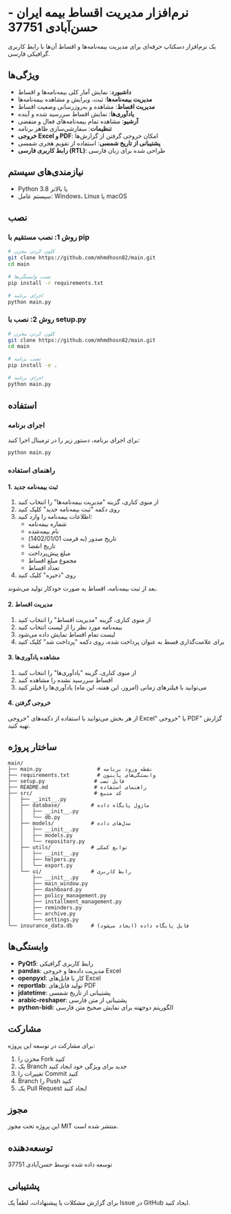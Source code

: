 # نرم‌افزار مدیریت اقساط بیمه ایران - حسن‌آبادی 37751

یک نرم‌افزار دسکتاپ حرفه‌ای برای مدیریت بیمه‌نامه‌ها و اقساط آن‌ها با رابط کاربری گرافیکی فارسی.

## ویژگی‌ها

- **داشبورد**: نمایش آمار کلی بیمه‌نامه‌ها و اقساط
- **مدیریت بیمه‌نامه‌ها**: ثبت، ویرایش و مشاهده بیمه‌نامه‌ها
- **مدیریت اقساط**: مشاهده و به‌روزرسانی وضعیت اقساط
- **یادآوری‌ها**: نمایش اقساط سررسید شده و آینده
- **آرشیو**: مشاهده تمام بیمه‌نامه‌های فعال و منقضی
- **تنظیمات**: سفارشی‌سازی ظاهر برنامه
- **خروجی Excel و PDF**: امکان خروجی گرفتن از گزارش‌ها
- **پشتیبانی از تاریخ شمسی**: استفاده از تقویم هجری شمسی
- **رابط کاربری فارسی (RTL)**: طراحی شده برای زبان فارسی

## نیازمندی‌های سیستم

- Python 3.8 یا بالاتر
- سیستم عامل: Windows، Linux یا macOS

## نصب

### روش 1: نصب مستقیم با pip

```bash
# کلون کردن مخزن
git clone https://github.com/mhmdhosn82/main.git
cd main

# نصب وابستگی‌ها
pip install -r requirements.txt

# اجرای برنامه
python main.py
```

### روش 2: نصب با setup.py

```bash
# کلون کردن مخزن
git clone https://github.com/mhmdhosn82/main.git
cd main

# نصب برنامه
pip install -e .

# اجرای برنامه
python main.py
```

## استفاده

### اجرای برنامه

برای اجرای برنامه، دستور زیر را در ترمینال اجرا کنید:

```bash
python main.py
```

### راهنمای استفاده

#### 1. ثبت بیمه‌نامه جدید

1. از منوی کناری، گزینه "مدیریت بیمه‌نامه‌ها" را انتخاب کنید
2. روی دکمه "ثبت بیمه‌نامه جدید" کلیک کنید
3. اطلاعات بیمه‌نامه را وارد کنید:
   - شماره بیمه‌نامه
   - نام بیمه‌شده
   - تاریخ صدور (به فرمت 1402/01/01)
   - تاریخ انقضا
   - مبلغ پیش‌پرداخت
   - مجموع مبلغ اقساط
   - تعداد اقساط
4. روی "ذخیره" کلیک کنید

بعد از ثبت بیمه‌نامه، اقساط به صورت خودکار تولید می‌شوند.

#### 2. مدیریت اقساط

1. از منوی کناری، گزینه "مدیریت اقساط" را انتخاب کنید
2. بیمه‌نامه مورد نظر را از لیست انتخاب کنید
3. لیست تمام اقساط نمایش داده می‌شود
4. برای علامت‌گذاری قسط به عنوان پرداخت شده، روی دکمه "پرداخت شد" کلیک کنید

#### 3. مشاهده یادآوری‌ها

1. از منوی کناری، گزینه "یادآوری‌ها" را انتخاب کنید
2. اقساط سررسید نشده را مشاهده کنید
3. می‌توانید با فیلترهای زمانی (امروز، این هفته، این ماه) یادآوری‌ها را فیلتر کنید

#### 4. خروجی گرفتن

از هر بخش می‌توانید با استفاده از دکمه‌های "خروجی Excel" یا "خروجی PDF" گزارش تهیه کنید.

## ساختار پروژه

```
main/
├── main.py                  # نقطه ورود برنامه
├── requirements.txt         # وابستگی‌های پایتون
├── setup.py                # فایل نصب
├── README.md               # راهنمای استفاده
├── src/                    # کد منبع
│   ├── __init__.py
│   ├── database/          # ماژول پایگاه داده
│   │   ├── __init__.py
│   │   └── db.py
│   ├── models/            # مدل‌های داده
│   │   ├── __init__.py
│   │   ├── models.py
│   │   └── repository.py
│   ├── utils/             # توابع کمکی
│   │   ├── __init__.py
│   │   ├── helpers.py
│   │   └── export.py
│   └── ui/                # رابط کاربری
│       ├── __init__.py
│       ├── main_window.py
│       ├── dashboard.py
│       ├── policy_management.py
│       ├── installment_management.py
│       ├── reminders.py
│       ├── archive.py
│       └── settings.py
└── insurance_data.db      # فایل پایگاه داده (ایجاد می‌شود)
```

## وابستگی‌ها

- **PyQt5**: رابط کاربری گرافیکی
- **pandas**: مدیریت داده‌ها و خروجی Excel
- **openpyxl**: کار با فایل‌های Excel
- **reportlab**: تولید فایل‌های PDF
- **jdatetime**: پشتیبانی از تاریخ شمسی
- **arabic-reshaper**: پشتیبانی از متن فارسی
- **python-bidi**: الگوریتم دوجهته برای نمایش صحیح متن فارسی

## مشارکت

برای مشارکت در توسعه این پروژه:

1. مخزن را Fork کنید
2. یک Branch جدید برای ویژگی خود ایجاد کنید
3. تغییرات را Commit کنید
4. Branch را Push کنید
5. یک Pull Request ایجاد کنید

## مجوز

این پروژه تحت مجوز MIT منتشر شده است.

## توسعه‌دهنده

توسعه داده شده توسط حسن‌آبادی 37751

## پشتیبانی

برای گزارش مشکلات یا پیشنهادات، لطفاً یک Issue در GitHub ایجاد کنید.